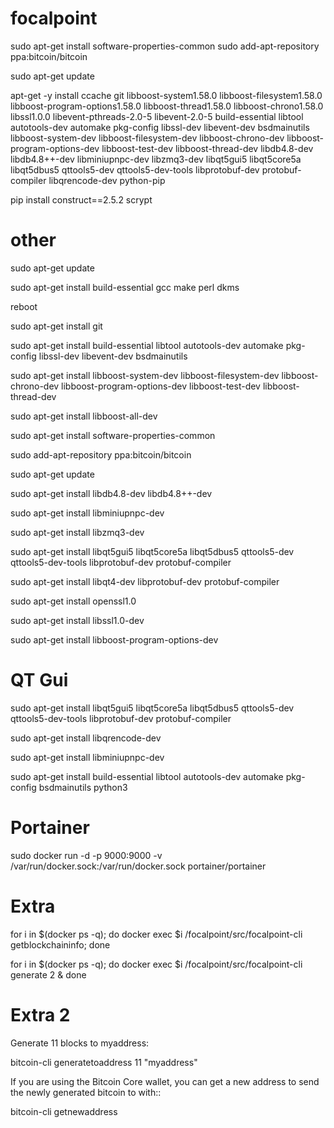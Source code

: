 # focalpoint

sudo apt-get install software-properties-common
sudo add-apt-repository ppa:bitcoin/bitcoin

sudo apt-get update

apt-get -y install ccache git libboost-system1.58.0 libboost-filesystem1.58.0 libboost-program-options1.58.0 libboost-thread1.58.0 libboost-chrono1.58.0 libssl1.0.0 libevent-pthreads-2.0-5 libevent-2.0-5 build-essential libtool autotools-dev automake pkg-config libssl-dev libevent-dev bsdmainutils libboost-system-dev libboost-filesystem-dev libboost-chrono-dev libboost-program-options-dev libboost-test-dev libboost-thread-dev libdb4.8-dev libdb4.8++-dev libminiupnpc-dev libzmq3-dev libqt5gui5 libqt5core5a libqt5dbus5 qttools5-dev qttools5-dev-tools libprotobuf-dev protobuf-compiler libqrencode-dev python-pip

pip install construct==2.5.2 scrypt

# other

sudo apt-get update

sudo apt-get install build-essential gcc make perl dkms

reboot

sudo apt-get install git

sudo apt-get install build-essential libtool autotools-dev automake pkg-config libssl-dev libevent-dev bsdmainutils

sudo apt-get install libboost-system-dev libboost-filesystem-dev libboost-chrono-dev libboost-program-options-dev libboost-test-dev libboost-thread-dev

sudo apt-get install libboost-all-dev

sudo apt-get install software-properties-common

sudo add-apt-repository ppa:bitcoin/bitcoin

sudo apt-get update

sudo apt-get install libdb4.8-dev libdb4.8++-dev

sudo apt-get install libminiupnpc-dev

sudo apt-get install libzmq3-dev

sudo apt-get install libqt5gui5 libqt5core5a libqt5dbus5 qttools5-dev qttools5-dev-tools libprotobuf-dev protobuf-compiler

sudo apt-get install libqt4-dev libprotobuf-dev protobuf-compiler

sudo apt-get install openssl1.0

sudo apt-get install libssl1.0-dev

sudo apt-get install libboost-program-options-dev

# QT Gui
sudo apt-get install libqt5gui5 libqt5core5a libqt5dbus5 qttools5-dev qttools5-dev-tools libprotobuf-dev protobuf-compiler

sudo apt-get install libqrencode-dev

sudo apt-get install libminiupnpc-dev

sudo apt-get install build-essential libtool autotools-dev automake pkg-config bsdmainutils python3

# Portainer
sudo docker run -d -p 9000:9000 -v /var/run/docker.sock:/var/run/docker.sock portainer/portainer

# Extra
for i in $(docker ps -q); do docker exec $i /focalpoint/src/focalpoint-cli  getblockchaininfo; done

for i in $(docker ps -q); do docker exec $i /focalpoint/src/focalpoint-cli  generate 2  & done

# Extra 2
Generate 11 blocks to myaddress:

bitcoin-cli generatetoaddress 11 "myaddress"

If you are using the Bitcoin Core wallet, you can get a new address to send the newly generated bitcoin to with::

bitcoin-cli getnewaddress

